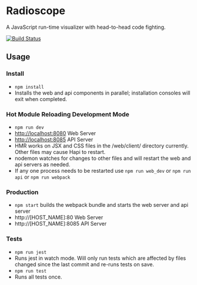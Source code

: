 # Radioscope
A JavaScript run-time visualizer with head-to-head code fighting.

[![Build Status](https://travis-ci.org/ZachMayer35/Radioscope.svg?branch=master)](https://travis-ci.org/ZachMayer35/Radioscope)

## Usage

### Install

* `npm install` 
* Installs the web and api components in parallel; installation consoles will exit when completed.

### Hot Module Reloading Development Mode

* `npm run dev`
* [http://localhost:8080](http://localhost:8080) Web Server
* [http://localhost:8085](http://localhost:8085) API Server
* HMR works on JSX and CSS files in the /web/client/ directory currently. Other files may cause Hapi to restart.
* nodemon watches for changes to other files and will restart the web and api servers as needed.
* If any one process needs to be restarted use `npm run web_dev` or `npm run api` or `npm run webpack`

### Production

* `npm start` builds the webpack bundle and starts the web server and api server
* http://[HOST_NAME]:80 Web Server
* http://[HOST_NAME]:8085 API Server

### Tests

* `npm run jest`
* Runs jest in watch mode. Will only run tests which are affected by files changed since the last commit and re-runs tests on save.
* `npm run test`
* Runs all tests once.
